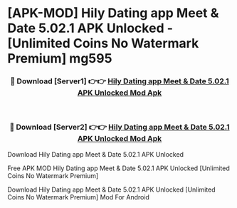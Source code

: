 # [APK-MOD] Hily Dating app  Meet & Date 5.02.1 APK Unlocked - [Unlimited Coins No Watermark Premium] mg595



<div align="center">
<h3>🔴 Download [Server1] 👉👉 <a href="https://momento.my/?title=Hily_Dating_app__Meet_&_Date_5.02.1_APK_Unlocked">Hily Dating app  Meet & Date 5.02.1 APK Unlocked Mod Apk</a></h3><br>

<h3>🔴 Download [Server2] 👉👉 <a href="https://momento.my/?title=Hily_Dating_app__Meet_&_Date_5.02.1_APK_Unlocked">Hily Dating app  Meet & Date 5.02.1 APK Unlocked Mod Apk</a></h3>
</div>



Download Hily Dating app  Meet & Date 5.02.1 APK Unlocked 

Free APK MOD Hily Dating app  Meet & Date 5.02.1 APK Unlocked [Unlimited Coins No Watermark Premium]

Download Hily Dating app  Meet & Date 5.02.1 APK Unlocked [Unlimited Coins No Watermark Premium] Mod For Android
